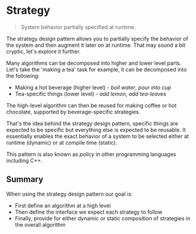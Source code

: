 # Strategy

> System behavior partially specified at runtime.

The strategy design pattern allows you to partially specify the behavior of the system and then augment it later on at runtime. That may sound a bit cryptic, let's explore it further.

Many algorithms can be decomposed into higher and lower level parts. Let's take the 'making a tea' task for example, it can be decomposed into the following:

- Making a hot beverage (higher level) - *boil water*, *pour into cup* 
- Tea-specific things (lower level) - *add lemon*, *add tea-leaves*

The high-level algorithm can then be reused for making coffee or hot chocolate, supported by beverage-specific strategies.

That's the idea behind the strategy design pattern, specific things are expected to be specific but everything else is expected to be reusable. It essentially enables the exact behavior of a system to be selected either at runtime (dynamic) or at compile time (static).

This pattern is also known as *policy* in other programming languages including C++.

## Summary

When using the strategy design pattern our goal is:

- First define an algorithm at a high level
- Then define the interface we expect each strategy to follow
- Finally, provide for either dynamic or static composition of strategies in the overall algorithm

